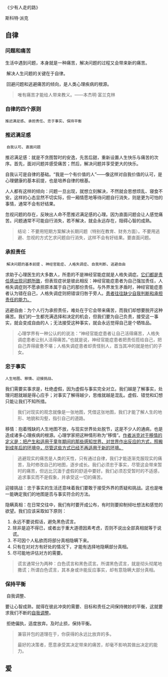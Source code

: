 《少有人走的路》

斯科特·派克



## 自律

### 问题和痛苦

​	生活中遇到问题，本身就是一种痛苦，解决问题的过程又会带来新的痛苦。

​	解决人生问题的关键在于自律。

​	回避问题和逃避痛苦的倾向，是人类心理疾病的根源。

> 唯有痛苦才能给人带来教义。——本杰明·富兰克林

### 自律的四个原则

​	`推迟满足感`、`承担责任`、`忠于事实`、`保持平衡`

### 推迟满足感

​	`自我认可`、`直面问题` 

​	推迟满足感：就是不贪图暂时的安逸，先苦后甜，重新设置人生快乐与痛苦的次序。首先，面对问题并感受痛苦；然后，解决问题并享受更大的快乐。

​	自我认可是自律的基础。“我是一个有价值的人”——像这样对自我价值的认可，是心理健康的基本前提，也是培养自律的根基。

​	人人都有这样的倾向：问题一旦出现，就想立刻解决，不然就会思想烦乱、寝食不安。这样的心态显然不切实际，但一厢情愿地等待问题自行消失，则是更为可怕的事情，通常不会有好结果。

​	忽视问题的存在，反映出人命不愿推迟满足感的心理。因为直面问题会让人感觉痛苦。问题通常不可能自行消失，若不解决，就会永远存在，阻碍心智的成熟。

> 结论：不要用短期方案解决长期问题（特别在教育、财务方面）。不要用逃避、忽视的方式乞求问题自行消失，这样不会有好结果。要直面问题。

### 承担责任

​	`解决问题的基本前提` 、`神经官能症`、`人格失调症`、`自我判断`、`逃避自由`

​	求助于心理医生的大多数人，所患的不是神经官能症就是人格失调症。<u>它们都是责任感出现问题所致</u>，但表现症状是彼此相反：神经官能症患者为自己强加责任，人格失调症则不愿承担原本属于自己的那份责任。与外界发生矛盾时，神经官能症患者认为错在自己，人格失调症则把错误归咎于旁人。<u>患者往往缺少自我判断和承担责任的能力。</u>

​	逃避自由：为个人行为承担责任，难处在于它会带来痛苦，而我们却想要脱开这种痛苦。我们的一生都充满选择和决定的机会，但我们要为自己负责，接受这一事实，就会变成自由的人；无法接受这种事实，就会永远觉得自己是个牺牲品。

> 心理学界有一种公认的的说法：“神经官能症患者让自己活得痛苦，人格失调症患者让别人活得痛苦。”也就是说，神经官能症患者把责任揽给自己，把自己弄得疲惫不堪；人格失调症患者却责怪别人，首当其冲的就是他们的子女。
>

### 忠于事实

​	`人生地图`、`移情`、`迎接挑战`、

​	我们需要实事求是，杜绝虚假，因为虚假与事实完全对立。我们越是了解事实，处理问题就越是得心应手；对事实了解得越少，思维就越是混乱。虚假、错觉和幻想只能让我们不知所措。

> 我们对现实的观念就像是一张地图，凭借这张地图，我们才能了解人生的地形、地貌和沟壑，指引自己的道路。

​	移情：抱着残缺的人生地图不放，与现实世界处处脱节，这是不少人的通病，也是造成诸多心理疾病的根源。心理学家把这种情形称为“移情”。<u>作者派克对于移情的定义是：把产生和适用于童年期间的那些感知世界、对世界作出反应的方式，照搬到成年后的环境中，尽管这些方式已经不再适用于新的环境。</u>

> 逃避现实的痛苦是人类的天性，只有通过自律，我们才能逐渐克服现实的痛苦，及时修改自己的地图，逐步成长。我们必须忠于事实，尽管这会带来暂时的痛苦，但远比沉湎于虚假的舒适中要好。我们必须忍受暂时的不适感，追求事实而不是假象，并承受这一切的痛苦。

​	迎接挑战：忠于事实的生活还意味着我们要敢于接受外界的质疑和挑战。这也是唯一能确定我们的地图是否与事实符合的方法。

​	隐瞒真相：在日常交往中，我们有时要开成公布，有时则要抑制倾吐想法和感觉的欲望。我们应该采取如下原则：

1. 永远不要说假话，避免黑色谎言。
2. 除非是迫不得已，或者出于重大道德因素考虑，否则不说出全部真相就等于说谎。
3. 不可因个人私欲而将部分真相隐瞒下来。
4. 只有在对对方有好处的情况下，才能有选择地隐瞒部分真相。
5. 尽可能地评估对方的需要。

> 谎言通常分为两种：白色谎言和黑色谎言。所谓黑色谎言，就是彻头彻尾地撒谎；所谓白色谎言，其本身或许能反应事实，却有意隐瞒大部分真相。 

### 保持平衡

​	自我调整、

​	要让心智成熟，就得在彼此冲突的需要、目标和责任之间保持微妙的平衡，这就要求我们不断的<u>自我调整</u>。

​	拒绝偏执，适度放弃。及时止损，保持平衡。

> 兼容并包的道理在于，你获得的永远比放弃的多。
>
> 最好的决策者，愿意承受其决定带来的痛苦，却毫不影响其做出决定的能力。



## 爱

